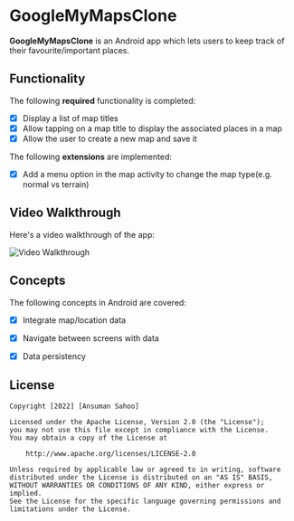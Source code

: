 # GoogleMyMapsClone

**GoogleMyMapsClone** is an Android app which lets users to keep track of their favourite/important places.


## Functionality

The following **required** functionality is completed:

* [x] Display a list of map titles
* [x] Allow tapping on a map title to display the associated places in a map
* [x] Allow the user to create a new map and save it

The following **extensions** are implemented:

* [x] Add a menu option in the map activity to change the map type(e.g. normal vs terrain)


## Video Walkthrough

Here's a video walkthrough of the app:

<img src='https://imgur.com/a/sBg5mUj' title='Video Walkthrough' width='' alt='Video Walkthrough' />



## Concepts

The following concepts in Android are covered:

* [x] Integrate map/location data
* [x] Navigate between screens with data
* [x] Data persistency


## License

    Copyright [2022] [Ansuman Sahoo]

    Licensed under the Apache License, Version 2.0 (the "License");
    you may not use this file except in compliance with the License.
    You may obtain a copy of the License at

        http://www.apache.org/licenses/LICENSE-2.0

    Unless required by applicable law or agreed to in writing, software
    distributed under the License is distributed on an "AS IS" BASIS,
    WITHOUT WARRANTIES OR CONDITIONS OF ANY KIND, either express or implied.
    See the License for the specific language governing permissions and
    limitations under the License.
